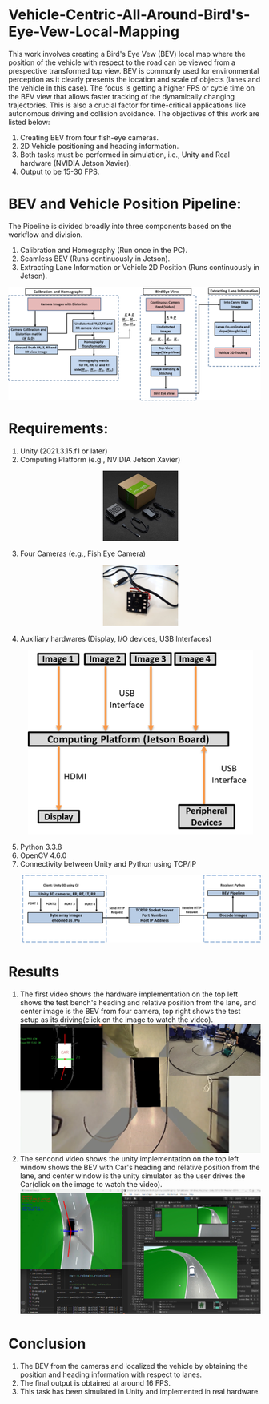 # Vehicle-Centric-All-Around-Bird's-Eye-Vew-Local-Mapping
This work involves creating a Bird's Eye Vew (BEV) local map where the position of the vehicle with respect to the road can be viewed from a prespective transformed top view. BEV is commonly used for environmental perception as it clearly presents the location and scale of objects (lanes and the vehicle in this case). The focus is getting a higher FPS or cycle time on the BEV view that allows faster tracking of the dynamically changing trajectories. This is also a crucial factor for time-critical applications like autonomous driving and collision avoidance.
The objectives of this work are listed below:
  1. Creating BEV from four fish-eye cameras.
  2. 2D Vehicle positioning and heading information.
  3. Both tasks must be performed in simulation, i.e., Unity and Real hardware (NVIDIA Jetson Xavier).
  4. Output to be 15-30 FPS.

# BEV and Vehicle Position Pipeline:

The Pipeline is divided broadly into three components based on the workflow and division.
  1. Calibration and Homography (Run once in the PC).
  2. Seamless BEV (Runs continuously in Jetson).
  3. Extracting Lane Information or Vehicle 2D Position (Runs continuously in Jetson).

<img align="center" src="assets/Images/Pipeline.png" width="750">

# Requirements:
1. Unity (2021.3.15.f1 or later)
2. Computing Platform (e.g., NVIDIA Jetson Xavier)  
   <p align="center">
      <img src="assets/Images/jetson_xavier.png" width="150">
   </p>
3. Four Cameras (e.g., Fish Eye Camera)  
   <p align="center">
      <img src="assets/Images/fish_eye_camera.png" width="150">
   </p>
4. Auxiliary hardwares (Display, I/O devices, USB Interfaces)  
   <p align="center">
      <img src="assets/Images/Hardware_setup_outline.png" width="450">
   </p>
5. Python 3.3.8
6. OpenCV 4.6.0
7. Connectivity between Unity and Python using TCP/IP  
   <p align="center">
      <img src="assets/Images/TCP_IP.png" width="750">
   </p>


# Results
1. The first video shows the hardware implementation on the top left shows the test bench's heading and relative position from the lane, and center image is the BEV from four camera, top right shows the test setup as its driving(click on the image to watch the video).
[![Watch the Video](https://github.com/SouravPoudyal/BEV-Local-Mapping/blob/main/assets/Images/hardware.png?raw=true)](https://github.com/SouravPoudyal/BEV-Local-Mapping/raw/main/assets/Videos/demo_hardware.mp4)
2. The sencond video shows the unity implementation on the top left window shows the BEV with Car's heading and relative position from the lane, and center window is the unity simulator as the user drives the Car(click on the image to watch the video).
[![Watch the Video](https://github.com/SouravPoudyal/BEV-Local-Mapping/blob/main/assets/Images/unity.png?raw=true)](https://github.com/SouravPoudyal/BEV-Local-Mapping/raw/main/assets/Videos/demo_simulation.mp4)

# Conclusion
1. The BEV from the cameras and localized the vehicle by obtaining the position and heading information with respect to lanes.
2. The final output is obtained at around 16 FPS.
3. This task has been simulated in Unity and implemented in real hardware. 

